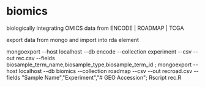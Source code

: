 # biomics
biologically integrating OMICS data from ENCODE | ROADMAP | TCGA

export data from mongo and import into rda element

mongoexport --host localhost --db encode --collection experiment --csv --out rec.csv --fields biosample_term_name,biosample_type,biosample_term_id ; mongoexport --host localhost --db biomics --collection roadmap --csv --out recroad.csv --fields "Sample Name","Experiment","# GEO Accession"; Rscript rec.R
